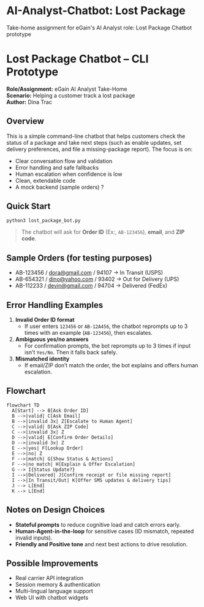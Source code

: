 # AI-Analyst-Chatbot: Lost Package
Take-home assignment for eGain's AI Analyst role: Lost Package Chatbot prototype

# Lost Package Chatbot – CLI Prototype

**Role/Assignment:** eGain AI Analyst Take-Home  
**Scenario:** Helping a customer track a lost package  
**Author:** Dina Trac

## Overview
This is a simple command-line chatbot that helps customers check the status of a package and take next steps (such as enable updates, set delivery preferences, and file a missing-package report). The focus is on:
- Clear conversation flow and validation 
- Error handling and safe fallbacks
- Human escalation when confidence is low
- Clean, extendable code
- A mock backend (sample orders) ?

## Quick Start
```bash
python3 lost_package_bot.py
```
> The chatbot will ask for **Order ID** (Ex:, `AB-123456`), **email**, and **ZIP code**.

## Sample Orders (for testing purposes)
- AB-123456 / dora@gmail.com / 94107 → In Transit (USPS)
- AB-654321 / dino@yahoo.com / 93402 → Out for Delivery (UPS)
- AB-112233 / devin@gmail.com / 94704 → Delivered (FedEx)

## Error Handling Examples
1. **Invalid Order ID format**  
   - If user enters `123456` or `AB-12A456`, the chatbot reprompts up to 3 times with an example (`AB-123456`), then escalates.
2. **Ambiguous yes/no answers**  
   - For confirmation prompts, the bot reprompts up to 3 times if input isn’t `Yes/No`. Then it falls back safely.
3. **Mismatched identity**  
   - If email/ZIP don’t match the order, the bot explains and offers human escalation.
  
## Flowchart 
```mermaid
flowchart TD
  A[Start] --> B[Ask Order ID]
  B -->|valid| C[Ask Email]
  B -->|invalid 3x| Z[Escalate to Human Agent]
  C -->|valid| D[Ask ZIP Code]
  C -->|invalid 3x| Z
  D -->|valid| E[Confirm Order Details]
  D -->|invalid 3x| Z
  E -->|yes| F[Lookup Order]
  E -->|no| Z
  F -->|match| G[Show Status & Actions]
  F -->|no match| H[Explain & Offer Escalation]
  G --> I{Status Update?}
  I -->|Delivered| J[Confirm receipt or file missing report]
  I -->|In Transit/Out| K[Offer SMS updates & delivery tips]
  J --> L[End]
  K --> L[End]
```

## Notes on Design Choices
- **Stateful prompts** to reduce cognitive load and catch errors early.
- **Human-Agent-in-the-loop** for sensitive cases (ID mismatch, repeated invalid inputs).
- **Friendly and Positive tone** and next best actions to drive resolution.

## Possible Improvements
- Real carrier API integration
- Session memory & authentication
- Multi-lingual language support
- Web UI with chatbot widgets

